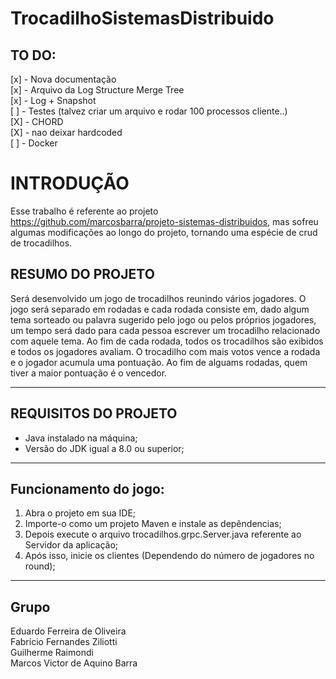 # TrocadilhoSistemasDistribuido

## TO DO:
[x] - Nova documentação
<br>
[x] - Arquivo da Log Structure Merge Tree
<br>
[x] - Log + Snapshot
<br>
[ ] - Testes (talvez criar um arquivo e rodar 100 processos cliente..)
<br>
[X] - CHORD
<br>
[X] - nao deixar hardcoded
<br>
[ ] - Docker


# INTRODUÇÃO

Esse trabalho é referente ao projeto https://github.com/marcosbarra/projeto-sistemas-distribuidos, mas sofreu algumas modificações ao longo do projeto, tornando uma espécie de crud de trocadilhos.

## RESUMO DO PROJETO

Será desenvolvido um jogo de trocadilhos reunindo vários jogadores. O jogo será separado em rodadas e cada rodada consiste em, dado algum tema sorteado ou palavra sugerido pelo jogo ou pelos próprios jogadores, um tempo será dado para cada pessoa escrever um trocadilho relacionado com aquele tema. Ao fim de cada rodada, todos os trocadilhos são exibidos e todos os jogadores avaliam. O trocadilho com mais votos vence a rodada e o jogador acumula uma pontuação. Ao fim de alguams rodadas, quem tiver a maior pontuação é o vencedor.

<hr>

## REQUISITOS DO PROJETO

- Java instalado na máquina;
- Versão do JDK igual a 8.0 ou superior;

<hr>

## Funcionamento do jogo:

1. Abra o projeto em sua IDE;
2. Importe-o como um projeto Maven e instale as depêndencias;
3. Depois execute o arquivo trocadilhos.grpc.Server.java referente ao Servidor da aplicação;
4. Após isso, inicie os clientes (Dependendo do número de jogadores no round);

<hr>

## Grupo 

Eduardo Ferreira de Oliveira
<br>
Fabrício Fernandes Ziliotti
<br>
Guilherme Raimondi
<br>
Marcos Victor de Aquino Barra

